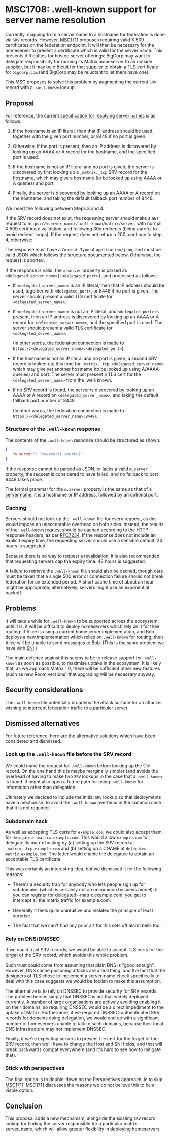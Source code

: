 # MSC1708: .well-known support for server name resolution

Currently, mapping from a server name to a hostname for federation is done via
`SRV` records. However,
[MSC1711](https://github.com/matrix-org/matrix-doc/pull/1711) proposes
requiring valid X.509 certificates on the federation endpoint. It will then be
necessary for the homeserver to present a certificate which is valid for the
server name. This presents difficulties for hosted server offerings: BigCorp
may want to delegate responsibility for running its Matrix homeserver to an
outside supplier, but it may be difficult for that supplier to obtain a TLS
certificate for `bigcorp.com` (and BigCorp may be reluctant to let them have
one).

This MSC proposes to solve this problem by augmenting the current `SRV` record
with a `.well-known` lookup.

## Proposal

For reference, the current [specification for resolving server
names](https://matrix.org/docs/spec/server_server/unstable.html#resolving-server-names)
is as follows:

1. If the hostname is an IP literal, then that IP address should be used,
   together with the given port number, or 8448 if no port is given.

2. Otherwise, if the port is present, then an IP address is discovered by
   looking up an AAAA or A record for the hostname, and the specified port is
   used.

3. If the hostname is not an IP literal and no port is given, the server is
   discovered by first looking up a `_matrix._tcp` SRV record for the
   hostname, which may give a hostname (to be looked up using AAAA or A queries)
   and port.

4. Finally, the server is discovered by looking up an AAAA or A record on the
   hostname, and taking the default fallback port number of 8448.

We insert the following between Steps 3 and 4.

If the SRV record does not exist, the requesting server should make a `GET`
request to `https://<server_name>/.well-known/matrix/server`, with normal X.509
certificate validation, and following 30x redirects (being careful to avoid
redirect loops). If the request does not return a 200, continue to step 4,
otherwise:

The response must have a `Content-Type` of `application/json`, and must be
valid JSON which follows the structure documented below. Otherwise, the
request is aborted.

If the response is valid, the `m.server` property is parsed as
`<delegated_server_name>[:<delegated_port>]`, and processed as follows:

* If `<delegated_server_name>` is an IP literal, then that IP address should be
  used, together with `<delegated_port>`, or 8448 if no port is given. The
  server should present a valid TLS certificate for `<delegated_server_name>`.

* If `<delegated_server_name>` is not an IP literal, and `<delegated_port>` is
  present, then an IP address is discovered by looking up an AAAA or A record
  for `<delegated_server_name>`, and the specified port is used. The server
  should present a valid TLS certificate for `<delegated_server_name>`.

  (In other words, the federation connection is made to
  `https://<delegated_server_name>:<delegated_port>`).

* If the hostname is not an IP literal and no port is given, a second SRV
  record is looked up; this time for `_matrix._tcp.<delegated_server_name>`,
  which may give yet another hostname (to be looked up using A/AAAA queries)
  and port. The server must present a TLS cert for the
  `<delegated_server_name>` from the .well-known.

* If no SRV record is found, the server is discovered by looking up an AAAA
  or A record on `<delegated_server_name>`, and taking the default fallback
  port number of 8448.

  (In other words, the federation connection is made to
  `https://<delegated_server_name>:8448`).

### Structure of the `.well-known` response

The contents of the `.well-known` response should be structured as shown:

```json
{
   "m.server": "<server>[:<port>]"
}
```

If the response cannot be parsed as JSON, or lacks a valid `m.server` property,
the request is considered to have failed, and no fallback to port 8448 takes
place.

The formal grammar for the `m.server` property is the same as that of a [server
name](https://matrix.org/docs/spec/appendices.html#server-name): it is a
hostname or IP address, followed by an optional port.

### Caching

Servers should not look up the `.well-known` file for every request, as this
would impose an unacceptable overhead on both sides. Instead, the results of
the `.well-known` request should be cached according to the HTTP response
headers, as per [RFC7234](https://tools.ietf.org/html/rfc7234). If the response
does not include an explicit expiry time, the requesting server should use a
sensible default: 24 hours is suggested.

Because there is no way to request a revalidation, it is also recommended that
requesting servers cap the expiry time. 48 hours is suggested.

A failure to retrieve the `.well-known` file should also be cached, though care
must be taken that a single 500 error or connection failure should not break
federation for an extended period. A short cache time of about an hour might be
appropriate; alternatively, servers might use an exponential backoff.

## Problems

It will take a while for `.well-known` to be supported across the ecosystem;
until it is, it will be difficult to deploy homeservers which rely on it for
their routing: if Alice is using a current homeserver implementation, and Bob
deploys a new implementation which relies on `.well-known` for routing, then
Alice will be unable to send messages to Bob. (This is the same problem we have with
[SNI](https://github.com/matrix-org/synapse/issues/1491#issuecomment-415153428).)

The main defence against this seems to be to release support for `.well-known`
as soon as possible, to maximise uptake in the ecosystem. It is likely that, as
we approach Matrix 1.0, there will be sufficient other new features (such as
new Room versions) that upgrading will be necessary anyway.

## Security considerations

The `.well-known` file potentially broadens the attack surface for an attacker
wishing to intercept federation traffic to a particular server.

## Dismissed alternatives

For future reference, here are the alternative solutions which have been
considered and dismissed.

### Look up the `.well-known` file before the SRV record

We could make the request for `.well-known` before looking up the `SRV`
record. On the one hand this is maybe marginally simpler (and avoids the
overhead of having to make *two* `SRV` lookups in the case that a `.well-known`
is found. It might also open a future path for using `.well-known` for
information other than delegation.

Ultimately we decided to include the initial `SRV` lookup so that deployments
have a mechanism to avoid the `.well-known` overhead in the common case that it
is not required.

### Subdomain hack

As well as accepting TLS certs for `example.com`, we could also accept them for
`delegated--matrix.example.com`. This would allow `example.com` to delegate its
matrix hosting by (a) setting up the SRV record at `_matrix._tcp.example.com`
and (b) setting up a CNAME at `delegated--matrix.example.com`. The latter would
enable the delegatee to obtain an acceptable TLS certificate.

This was certainly an interesting idea, but we dismissed it for the following
reasons:

* There's a security trap for anybody who lets people sign up for subdomains
  (which is certainly not an uncommon business model): if you can register for
  delegated--matrix.example.com, you get to intercept all the matrix traffic
  for example.com.

* Generally it feels quite unintuitive and violates the principle of least
  surprise.

* The fact that we can't find any prior art for this sets off alarm bells too.

### Rely on DNS/DNSSEC

If we could trust SRV records, we would be able to accept TLS certs for the
*target* of the SRV record, which avoids this whole problem.

Such trust could come from assuming that plain DNS is "good enough". However,
DNS cache poisoning attacks are a real thing, and the fact that the designers
of TLS chose to implement a server-name check specifically to deal with this
case suggests we would be foolish to make this assumption.

The alternative is to rely on DNSSEC to provide security for SRV records. The
problem here is simply that DNSSEC is not that widely deployed currently. A
number of large organisations are actively avoiding enabling it on their
domains, so requiring DNSSEC would be a direct impediment to the uptake of
Matrix. Furthermore, if we required DNSSEC-authenticated SRV records for
domains doing delegation, we would end up with a significant number of
homeservers unable to talk to such domains, because their local DNS
infrastructure may not implement DNSSEC.

Finally, if we're expecting servers to present the cert for the *target* of the
SRV record, then we'll have to change the Host and SNI fields, and that will
break backwards compat everywhere (and it's hard to see how to mitigate that).

### Stick with perspectives

The final option is to double-down on the Perspectives approach, ie to skip
[MSC1711](https://github.com/matrix-org/matrix-doc/pull/1711). MSC1711
discusses the reasons we do not believe this to be a viable option.

## Conclusion

This proposal adds a new mechanism, alongside the existing `SRV` record lookup
for finding the server responsible for a particular matrix server_name, which
will allow greater flexibility in deploying homeservers.
